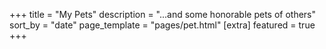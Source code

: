 +++
title = "My Pets"
description = "...and some honorable pets of others"
sort_by = "date"
page_template = "pages/pet.html"
[extra]
featured = true
+++
